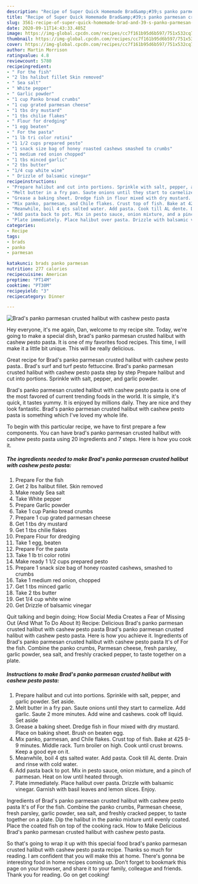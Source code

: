 ```yaml
---
description: "Recipe of Super Quick Homemade Brad&amp;#39;s panko parmesan crusted halibut with cashew pesto pasta"
title: "Recipe of Super Quick Homemade Brad&amp;#39;s panko parmesan crusted halibut with cashew pesto pasta"
slug: 3561-recipe-of-super-quick-homemade-brad-and-39-s-panko-parmesan-crusted-halibut-with-cashew-pesto-pasta
date: 2020-09-11T14:43:33.405Z
image: https://img-global.cpcdn.com/recipes/cc7f161b95d6b597/751x532cq70/brads-panko-parmesan-crusted-halibut-with-cashew-pesto-pasta-recipe-main-photo.jpg
thumbnail: https://img-global.cpcdn.com/recipes/cc7f161b95d6b597/751x532cq70/brads-panko-parmesan-crusted-halibut-with-cashew-pesto-pasta-recipe-main-photo.jpg
cover: https://img-global.cpcdn.com/recipes/cc7f161b95d6b597/751x532cq70/brads-panko-parmesan-crusted-halibut-with-cashew-pesto-pasta-recipe-main-photo.jpg
author: Martin Morrison
ratingvalue: 4.8
reviewcount: 5780
recipeingredient:
- " For the fish"
- "2 lbs halibut fillet Skin removed"
- " Sea salt"
- " White pepper"
- " Garlic powder"
- "1 cup Panko bread crumbs"
- "1 cup grated parmesan cheese"
- "1 tbs dry mustard"
- "1 tbs chilie flakes"
- " Flour for dredging"
- "1 egg beaten"
- " For the pasta"
- "1 lb tri color rotini"
- "1 1/2 cups prepared pesto"
- "1 snack size bag of honey roasted cashews smashed to crumbs"
- "1 medium red onion chopped"
- "1 tbs minced garlic"
- "2 tbs butter"
- "1/4 cup white wine"
- " Drizzle of balsamic vinegar"
recipeinstructions:
- "Prepare halibut and cut into portions. Sprinkle with salt, pepper, and garlic powder. Set aside."
- "Melt butter in a fry pan. Saute onions until they start to carmelize. Add garlic. Saute 2 more minutes. Add wine and cashews. cook off liquid. Set aside"
- "Grease a baking sheet. Dredge fish in flour mixed with dry mustard. Place on baking sheet. Brush on beaten egg."
- "Mix panko, parmesan, and Chile flakes. Crust top of fish. Bake at 425 8-9 minutes. Middle rack. Turn broiler on high. Cook until crust browns. Keep a good eye on it."
- "Meanwhile, boil 4 qts salted water. Add pasta. Cook till AL dente. Drain and rinse with cold water."
- "Add pasta back to pot. Mix in pesto sauce, onion mixture, and a pinch of parmesan. Heat on low until heated through."
- "Plate immediately. Place halibut over pasta. Drizzle with balsamic vinegar. Garnish with basil leaves and lemon slices. Enjoy."
categories:
- Recipe
tags:
- brads
- panko
- parmesan

katakunci: brads panko parmesan 
nutrition: 277 calories
recipecuisine: American
preptime: "PT14M"
cooktime: "PT30M"
recipeyield: "3"
recipecategory: Dinner

---
```



![Brad&#39;s panko parmesan crusted halibut with cashew pesto pasta](https://img-global.cpcdn.com/recipes/cc7f161b95d6b597/751x532cq70/brads-panko-parmesan-crusted-halibut-with-cashew-pesto-pasta-recipe-main-photo.jpg)

Hey everyone, it's me again, Dan, welcome to my recipe site. Today, we're going to make a special dish, brad&#39;s panko parmesan crusted halibut with cashew pesto pasta. It is one of my favorites food recipes. This time, I will make it a little bit unique. This will be really delicious.

Great recipe for Brad&#39;s panko parmesan crusted halibut with cashew pesto pasta.. Brad&#39;s surf and turf pesto fettuccine. Brad&#39;s panko parmesan crusted halibut with cashew pesto pasta step by step Prepare halibut and cut into portions. Sprinkle with salt, pepper, and garlic powder.

Brad&#39;s panko parmesan crusted halibut with cashew pesto pasta is one of the most favored of current trending foods in the world. It is simple, it's quick, it tastes yummy. It is enjoyed by millions daily. They are nice and they look fantastic. Brad&#39;s panko parmesan crusted halibut with cashew pesto pasta is something which I've loved my whole life.


To begin with this particular recipe, we have to first prepare a few components. You can have brad&#39;s panko parmesan crusted halibut with cashew pesto pasta using 20 ingredients and 7 steps. Here is how you cook it.

<!--inarticleads1-->

##### The ingredients needed to make Brad&#39;s panko parmesan crusted halibut with cashew pesto pasta:

1. Prepare  For the fish
1. Get 2 lbs halibut fillet. Skin removed
1. Make ready  Sea salt
1. Take  White pepper
1. Prepare  Garlic powder
1. Take 1 cup Panko bread crumbs
1. Prepare 1 cup grated parmesan cheese
1. Get 1 tbs dry mustard
1. Get 1 tbs chilie flakes
1. Prepare  Flour for dredging
1. Take 1 egg, beaten
1. Prepare  For the pasta
1. Take 1 lb tri color rotini
1. Make ready 1 1/2 cups prepared pesto
1. Prepare 1 snack size bag of honey roasted cashews, smashed to crumbs
1. Take 1 medium red onion, chopped
1. Get 1 tbs minced garlic
1. Take 2 tbs butter
1. Get 1/4 cup white wine
1. Get  Drizzle of balsamic vinegar


Quit talking and begin doing; How Social Media Creates a Fear of Missing Out (And What To Do About It) Recipe: Delicious Brad&#39;s panko parmesan crusted halibut with cashew pesto pasta Brad&#39;s panko parmesan crusted halibut with cashew pesto pasta. Here is how you achieve it. Ingredients of Brad&#39;s panko parmesan crusted halibut with cashew pesto pasta It&#39;s of For the fish. Combine the panko crumbs, Parmesan cheese, fresh parsley, garlic powder, sea salt, and freshly cracked pepper, to taste together on a plate. 

<!--inarticleads2-->

##### Instructions to make Brad&#39;s panko parmesan crusted halibut with cashew pesto pasta:

1. Prepare halibut and cut into portions. Sprinkle with salt, pepper, and garlic powder. Set aside.
1. Melt butter in a fry pan. Saute onions until they start to carmelize. Add garlic. Saute 2 more minutes. Add wine and cashews. cook off liquid. Set aside
1. Grease a baking sheet. Dredge fish in flour mixed with dry mustard. Place on baking sheet. Brush on beaten egg.
1. Mix panko, parmesan, and Chile flakes. Crust top of fish. Bake at 425 8-9 minutes. Middle rack. Turn broiler on high. Cook until crust browns. Keep a good eye on it.
1. Meanwhile, boil 4 qts salted water. Add pasta. Cook till AL dente. Drain and rinse with cold water.
1. Add pasta back to pot. Mix in pesto sauce, onion mixture, and a pinch of parmesan. Heat on low until heated through.
1. Plate immediately. Place halibut over pasta. Drizzle with balsamic vinegar. Garnish with basil leaves and lemon slices. Enjoy.


Ingredients of Brad&#39;s panko parmesan crusted halibut with cashew pesto pasta It&#39;s of For the fish. Combine the panko crumbs, Parmesan cheese, fresh parsley, garlic powder, sea salt, and freshly cracked pepper, to taste together on a plate. Dip the halibut in the panko mixture until evenly coated. Place the coated fish on top of the cooking rack. How to Make Delicious Brad&#39;s panko parmesan crusted halibut with cashew pesto pasta. 

So that's going to wrap it up with this special food brad&#39;s panko parmesan crusted halibut with cashew pesto pasta recipe. Thanks so much for reading. I am confident that you will make this at home. There's gonna be interesting food in home recipes coming up. Don't forget to bookmark this page on your browser, and share it to your family, colleague and friends. Thank you for reading. Go on get cooking!
